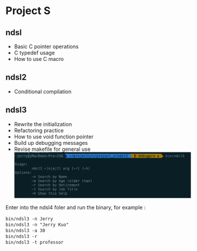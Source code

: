 # Project S
## ndsl
- Basic C pointer operations
- C typedef usage
- How to use C macro
## ndsl2
- Conditional compilation
## ndsl3
- Rewrite the initialization
- Refactoring practice
- How to use void function pointer
- Build up debugging messages
- Revise makefile for general use
![screencast](doc/ndsl3/ndsl3_usage.png)

Enter into the ndsl4 foler and run the binary, for example :

    bin/ndsl3 -n Jerry
    bin/ndsl3 -n "Jerry Kuo"
    bin/ndsl3 -a 30
    bin/ndsl3 -r
    bin/ndsl3 -t professor
